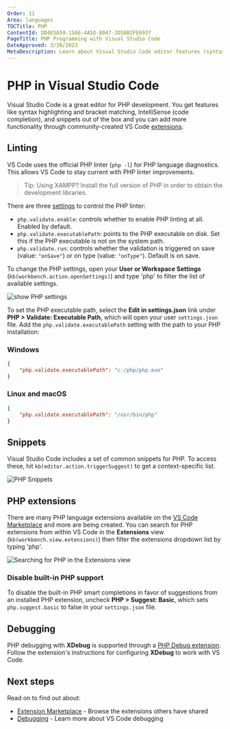 ```yaml
---
Order: 11
Area: languages
TOCTitle: PHP
ContentId: DD4E5A59-1586-4A5D-8047-3D58B2FE6937
PageTitle: PHP Programming with Visual Studio Code
DateApproved: 3/30/2023
MetaDescription: Learn about Visual Studio Code editor features (syntax highlighting, snippets, linting) and extensions for PHP.
---
```

# PHP in Visual Studio Code

Visual Studio Code is a great editor for PHP development. You get features like syntax highlighting and bracket matching, IntelliSense (code completion), and snippets out of the box and you can add more functionality through community-created VS Code [extensions](/docs/editor/extension-marketplace.md).

## Linting

VS Code uses the official PHP linter (`php -l`) for PHP language diagnostics. This allows VS Code to stay current with PHP linter improvements.

> Tip: Using XAMPP? Install the full version of PHP in order to obtain the development libraries.

There are three [settings](/docs/getstarted/settings.md) to control the PHP linter:

* `php.validate.enable`: controls whether to enable PHP linting at all. Enabled by default.
* `php.validate.executablePath`: points to the PHP executable on disk. Set this if the PHP executable is not on the system path.
* `php.validate.run`: controls whether the validation is triggered on save (value: `"onSave"`) or on type (value: `"onType"`). Default is on save.

To change the PHP settings, open your **User or Workspace Settings** (`kb(workbench.action.openSettings)`) and type 'php' to filter the list of available settings.

![show PHP settings](images/php/php-settings.png)

To set the PHP executable path, select the **Edit in settings.json** link under **PHP > Validate: Executable Path**, which will open your user `settings.json` file. Add the `php.validate.executablePath` setting with the path to your PHP installation:

### Windows

```json
{
    "php.validate.executablePath": "c:/php/php.exe"
}
```

### Linux and macOS

```json
{
    "php.validate.executablePath": "/usr/bin/php"
}
```

## Snippets

Visual Studio Code includes a set of common snippets for PHP. To access these, hit `kb(editor.action.triggerSuggest)` to get a context-specific list.

![PHP Snippets](images/php/php-snippets.png)

## PHP extensions

There are many PHP language extensions available on the [VS Code Marketplace](https://marketplace.visualstudio.com/VSCode) and more are being created. You can search for PHP extensions from within VS Code in the **Extensions** view (`kb(workbench.view.extensions)`) then filter the extensions dropdown list by typing 'php'.

![Searching for PHP in the Extensions view](images/php/category-php.png)

### Disable built-in PHP support

To disable the built-in PHP smart completions in favor of suggestions from an installed PHP extension, uncheck **PHP > Suggest: Basic**, which sets `php.suggest.basic` to false in your `settings.json` file.

## Debugging

PHP debugging with **XDebug** is supported through a [PHP Debug extension](https://marketplace.visualstudio.com/items?itemName=xdebug.php-debug). Follow the extension's instructions for configuring **XDebug** to work with VS Code.

## Next steps

Read on to find out about:

* [Extension Marketplace](/docs/editor/extension-marketplace.md) - Browse the extensions others have shared
* [Debugging](/docs/editor/debugging.md) - Learn more about VS Code debugging
